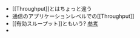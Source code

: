 - [[Throughput]]とはちょっと違う
- 通信のアプリケーションレベルでの[[Throughput]]
- [[有効スループット]]ともいう? [参考](https://ja.wikipedia.org/wiki/%E3%82%B9%E3%83%AB%E3%83%BC%E3%83%97%E3%83%83%E3%83%88)
- 